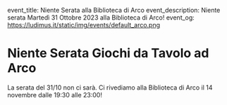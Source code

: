 event_title: Niente Serata alla Biblioteca di Arco
event_description: Niente serata Martedì 31 Ottobre 2023 alla Biblioteca di Arco!
event_og: https://ludimus.it/static/img/events/default_arco.png

# Niente Serata Giochi da Tavolo ad Arco

La serata del 31/10 non ci sarà. Ci rivediamo alla Biblioteca di Arco il 14 novembre dalle 19:30 alle 23:00!